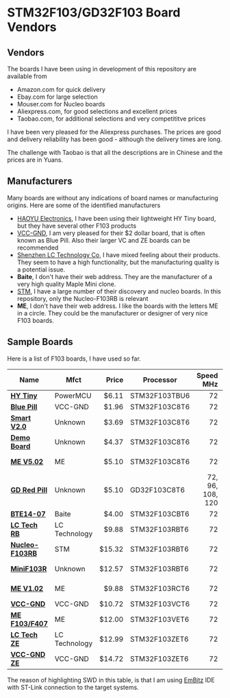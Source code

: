 # STM32F103/GD32F103 Board Vendors

## Vendors

The boards I have been using in development of this repository are available from
  * Amazon.com for quick delivery
  * Ebay.com for large selection
  * Mouser.com for Nucleo boards
  * Aliexpress.com, for good selections and excellent prices
  * Taobao.com, for additional selections and very competititve prices
  
I have been very pleased for the Aliexpress purchases.  The prices are good and delivery reliability has been good - although the delivery times are long.

The challenge with Taobao is that all the descriptions are in Chinese and the prices are in Yuans.

## Manufacturers

Many boards are without any indications of board names or manufacturing origins.  Here are some of the identified manufacturers
  * [HAOYU Electronics](http://www.hotmcu.com), I have been using their lightweight HY Tiny board, but they have several other F103 products
  * [VCC-GND](http://www.vcc-gnd.com), I am very pleased for their $2 dollar board, that is often known as Blue Pill.  Also their larger VC and ZE boards can be recommended
  * [Shenzhen LC Technology Co](http://www.chinalctech.com/index.php?_m=mod_product&_a=prdlist&cap_id=72), I have mixed feeling about their products.  They seem to have a high functionality, but the manufacturing quality is a potential issue.
  * **Baite**, I don't have their web address.  They are the manufacturer of a very high quality Maple Mini clone.
  * [STM](st.com), I have a large number of their discovery and nucleo boards. In this repository, only the Nucleo-F103RB is relevant
  * **ME**, I don't have their web address.  I like the boards with the letters ME in a circle.  They could be the manufacturer or designer of very nice F103 boards.
  
## Sample Boards

Here is a list of F103 boards, I have used so far.

| Name | Mfct | Price | Processor | Speed MHz | Flash kB | SRAM kB | Package | I/O Pins | SWD | UART | Usr Btn | Usr LED | Dimensions XxWxL in | Weight g | Mount |
|---|---|---:|---|---:|---:|---:|---:|---:|---|---|---|---|---|---:|---|
|**[HY Tiny](https://github.com/OliviliK/STM32F103/wiki/F103TB)** | PowerMCU | $6.11  | STM32F103TBU6 | 72 | 128 | 20 | 36 | 25 | hdr | hdr |  | PA1 | 0.24x0.84x1.55 | 2 | BrBrd |
|**[Blue Pill](https://github.com/OliviliK/STM32F103/wiki/F103C8)** | VCC-GND | $1.96  | STM32F103C8T6 | 72 | 64 | 20 | 48 | 32 | hdr |  |  | PC13 | 0.45x0.89x2.27 | 6 | BrBrd |
|**[Smart V2.0](https://github.com/OliviliK/STM32F103/wiki/F103C8)** | Unknown | $3.69  | STM32F103C8T6 | 72 | 64 | 20 | 48 | 33 | JTAG |  | PA0 | PC13 | 0.45x1.66x2.18 | 13 | DblBB |
|**[Demo Board](https://github.com/OliviliK/STM32F103/wiki/F103C8)** | Unknown | $4.37  | STM32F103C8T6 | 72 | 64 | 20 | 48 | 35 | JTAG | hdr |  | PC13 | 0.51x1.44x2.90 | 15 | DblBB |
|**[ME V5.02](https://github.com/OliviliK/STM32F103/wiki/F103C8)** | ME | $5.10  | STM32F103C8T6 | 72 | 64 | 20 | 48 | 35 | JTAG | hdr |  | PD2 | 0.46x1.78x2.47 | 18 | 4 holes |
|**[GD Red Pill](https://github.com/OliviliK/STM32F103/wiki/F103C8)** | Unknown | $5.10  | GD32F103C8T6 | 72, 96, 108, 120 | 64 | 20 | 48 | 30 | hdr |  |  |  | 0.72x1.00x2.44 | 8 | BrBrd |
|**[BTE14-07](https://github.com/OliviliK/STM32F103/wiki/F103CB)** | Baite | $4.00  | STM32F103CBT6 | 72 | 128 | 20 | 48 | 31 |  |  | PB8 | PB1 | 0.26x0.73x2.10 | 4 | BrBrd |
|**[LC Tech RB](https://github.com/OliviliK/STM32F103/wiki/F103RB)** | LC Technology | $9.88  | STM32F103RBT6 | 72 | 128 | 20 | 64 | 51 | JTAG | hdr |  |  | 0.47x1.41x2.28 | 15 |  |
|**[Nucleo-F103RB](https://github.com/OliviliK/STM32F103/wiki/F103RB)** | STM | $15.32  | STM32F103RBT6 | 72 | 128 | 20 | 64 | 51 | USB |  | PC13 | PA5 | 0.75x2.75x3.28 | 33 | 3 holes |
|**[MiniF103R](https://github.com/OliviliK/STM32F103/wiki/F103RB)** | Unknown | $12.57  | STM32F103RBT6 | 72 | 128 | 20 | 64 | 51 | JTAG | USB | PC0, PC1 |  | 0x92x2.67x3.65 | 38 | 4 holes |
|**[ME V1.02](https://github.com/OliviliK/STM32F103/wiki/F103RC)** | ME | $9.88  | STM32F103RCT6 | 72 | 128 | 20 | 64 | 53 | JTAG | hdr |  | PD2 | 0.46x1.97x2.76 | 22 | 4 holes |
|**[VCC-GND](https://github.com/OliviliK/STM32F103/wiki/F103VC)** | VCC-GND | $10.72  | STM32F103VCT6 | 72 | 256 | 48 | 100 | 80 | hdr |  |  | PB9 | 0x23x1.55x1.95 | 8 |  |
|**[ME F103/F407](https://github.com/OliviliK/STM32F103/wiki/F103VE)** | ME | $12.00  | STM32F103VET6 | 72 | 512 | 64 | 100 | 78 | hdr | hdr |  |  | 0.53x2.44x3.73 | 34 | 8 holes |
|**[LC Tech ZE](https://github.com/OliviliK/STM32F103/wiki/F103ZE)** | LC Technology | $12.99  | STM32F103ZET6 | 72 | 512 | 64 | 144 | 112 | JTAG | hdr |  |  | 0.47x1.95x2.91 | 26 | 4 holes |
|**[VCC-GND ZE](https://github.com/OliviliK/STM32F103/wiki/F103ZE)** | VCC-GND | $14.72  | STM32F103ZET6 | 72 | 512 | 64 | 144 | 112 | hdr |  |  |  | 0.44x1.86x2.38 | 12 |  |

The reason of highlighting SWD in this table, is that I am using [EmBitz](EmBitz.org) IDE with ST-Link connection to the target systems.
